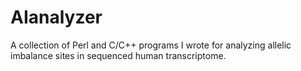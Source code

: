 AIanalyzer
==========

A collection of Perl and C/C++ programs I wrote for analyzing allelic imbalance sites in sequenced human transcriptome.